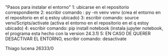 "Pasos para instalar el entorno"
1: ubicarse en el repositorio correspondiente
2: escribir comando : py -m venv venv (crea el entorno en el repositorio en el q estoy ubicado)
3: escribir comando: source venv/Scripts/activate (activa el entorno en el repositorio en el q estoy ubicado)
4: escribir comando: pip install notebook (instala jupyter notebook, el programa esta hecho con la version 24.3.1)
5: EN CASO DE QUERER DESACTIVAR EL ENTORNO, escribir comando: desactivate 

Thiago lucena
26333/0

